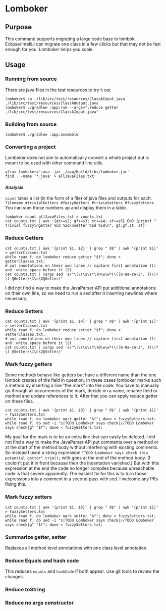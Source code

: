 # Lomboker

## Purpose

This command supports migrating a large code base to lombok. 
Eclipse/IntelliJ can migrate one class in a few clicks but that may not be fast enough for you.
Lomboker helps you scale.

## Usage

### Running from source
There are java files in the test resources to try it out
```
lomboker$ cp ./lib/src/test/resources/ClassAInput.java ./lib/src/test/resources/ClassAOutput.java
lomboker$ ./gradlew :app:run --args=".reduce getter ./lib/src/test/resources/ClassAInput.java"
```
### Building from source
```
lomboker$ ./gradlew :app:assemble
```

### Converting a project
Lomboker does not aim to automatically convert a whole project but is meant to be used with other command line utils.

```
alias lomboker='java -jar ./app/build/libs/lomboker.jar'
find . -name '*.java' > allJavaFiles.txt
```

#### Analysis

`count` takes a list (in the form of a file) of java files and outputs for each:  
`filename #trivialGetters #fuzzyGetters #triviaSetters #fuzzySetters`  
You can sum those numbers up and display them in a table.
```
lomboker count allJavaFiles.txt > counts.txt
cat counts.txt | awk '{gt+=$2; gf+=$3; st+=$4; sf+=$5} END {printf "     trivial fuzzy\ngetter %5d %5d\nsetter %5d %5d\n", gt,gf,st, sf}'
```

### Reduce Getters

```
cat counts.txt | awk '{print $1, $2}' | grep " 0$" | awk '{print $1}' > getterClasses.txt
while read f; do lomboker reduce getter "$f"; done < getterClasses.txt;
# put annotations on their own lines // capture first annotation (1) and  white space before it (2)
cat counts.txt | xargs sed 's/^\(\(\s\s*\)@\w\w*(\([0-9a-zA-Z", ])\)?\) @Getter/\1\n\2@Getter/'
```

I did not find a way to make the JavaParser API put additional annotations on their own line, so we need to run a sed after it inserting newlines where necessary.

### Reduce Setters
```
cat counts.txt | awk '{print $1, $4}' | grep " 0$" | awk '{print $1}' > setterClasses.txt
while read f; do lomboker reduce setter "$f"; done < setterClasses.txt;
# put annotations on their own lines // capture first annotation (1) and  white space before it (2)
cat counts.txt | xargs sed 's/^\(\(\s\s*\)@\w\w*(\([0-9a-zA-Z", ])\)?\) @Setter/\1\n\2@Setter/'
```
### Mark fuzzy getters

Some methods behave like getters but have a different name than the one lombok creates of the field in question.
In these cases lomboker marks such a method by inserting a line "the mark" into the code.
You have to manually go through all occurrences of the mark, decide on a name, rename field or method and update references to it. 
After that you can apply reduce getter on these files.
```
cat counts.txt | awk '{print $1, $3}' | grep " 0$" | awk '{print $1}' > fuzzyGetters.txt
while read f; do lomboker mark getter "$f"; done < fuzzyGetters.txt;
while read f; do sed -i "s|TODO Lomboker says check|//TODO Lomboker says check|g" "$f"; done < fuzzyGetters.txt;
```

My goal for the mark is to be an extra line that can easily be deleted.
I did not find a way to make the JavaParser API put comments over a method or at the start of the method body without interfering with existing comments.
So instead I used a string expression `"TODO Lomboker says check this potential getter".trim();` with goes at the end of the method body.
(I couldn't put it in front because then the indentation vanished.)
But with this expression at the end the code no longer compiles because unreachable code is that severe apparently.
The easiest fix for this is to turn those expressions into a comment in a second pass with sed.
I welcome any PRs fixing this.

### Mark fuzzy setters
```
cat counts.txt | awk '{print $1, $5}' | grep " 0$" | awk '{print $1}' > fuzzySetters.txt
while read f; do lomboker mark setter "$f"; done < fuzzySetters.txt;
while read f; do sed -i "s|TODO Lomboker says check|//TODO Lomboker says check|g" "$f"; done < fuzzySetters.txt;
```
### Summarize getter, setter
Replaces all method level annotations with one class level annotation.

### Reduce Equals and hash code
This reduces `equals` and `hashCode` if both appear. Use git tools to review the changes.

### Reduce toString
### Reduce no args constructor